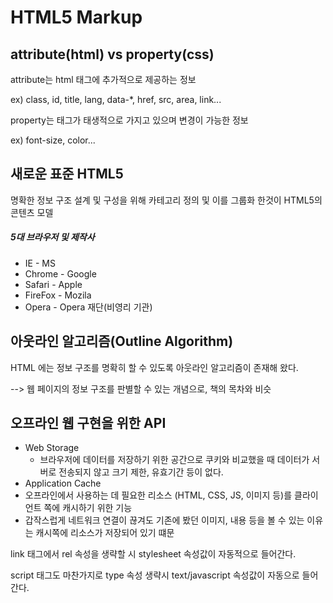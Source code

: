 # HTML5 Markup



## attribute(html) vs property(css)

attribute는 html 태그에 추가적으로 제공하는 정보 

ex) class, id, title, lang, data-*, href, src, area, link...



property는 태그가 태생적으로 가지고 있으며 변경이 가능한 정보

ex) font-size, color...



## 새로운 표준 HTML5

명확한 정보 구조 설계 및 구성을 위해 카테고리 정의 및 이를 그룹화 한것이 HTML5의 콘텐츠 모델



##### 5대 브라우저 및 제작사

- IE - MS
- Chrome - Google
- Safari - Apple
- FireFox - Mozila
- Opera - Opera 재단(비영리 기관)



## 아웃라인 알고리즘(Outline Algorithm) 

HTML 에는 정보 구조를 명확히 할 수 있도록 아웃라인 알고리즘이 존재해 왔다.

--> 웹 페이지의 정보 구조를 판별할 수 있는 개념으로, 책의 목차와 비슷



## 오프라인 웹 구현을 위한 API

- Web Storage
  -  브라우저에 데이터를 저장하기 위한 공간으로 쿠키와 비교했을 때 데이터가 서버로 전송되지 않고 크기 제한, 유효기간 등이 없다.
-  Application Cache
  - 오프라인에서 사용하는 데 필요한 리소스 (HTML, CSS, JS, 이미지 등)를 클라이언트 쪽에 캐시하기 위한 기능 
  - 갑작스럽게 네트워크 연결이 끊겨도 기존에 봤던 이미지, 내용 등을 볼 수 있는 이유는 캐시쪽에 리소스가 저장되어 있기 떄문



link 태그에서 rel 속성을 생략할 시 stylesheet 속성값이 자동적으로 들어간다.

script 태그도 마찬가지로 type 속성 생략시 text/javascript 속성값이 자동으로 들어간다.